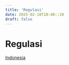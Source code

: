 ```yaml
---
title: 'Regulasi'
date: 2025-02-18T18:40::10
draft: false
---
```


# Regulasi

[Indonesia](Regulasi%20165ecfcbaa4780008361ef3dfee89307/Indonesia%20165ecfcbaa4780a5a033c1ca942c20c6.md)
